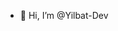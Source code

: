 - 👋 Hi, I’m @Yilbat-Dev
<!---
Yilbat-Dev/Yilbat-Dev is a ✨ special ✨ repository because its `README.md` (this file) appears on your GitHub profile.
You can click the Preview link to take a look at your changes.
--->
